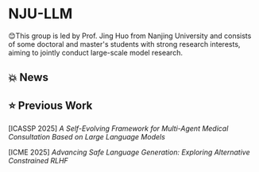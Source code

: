# NJU-LLM
:blush:This group is led by Prof. Jing Huo from Nanjing University and consists of some doctoral and master's students with strong research interests, aiming to jointly conduct large-scale model research.
## :collision: News

## :star: Previous Work
[ICASSP 2025] *A Self-Evolving Framework for Multi-Agent Medical Consultation Based on Large Language Models*

[ICME 2025] *Advancing Safe Language Generation: Exploring Alternative Constrained RLHF*
